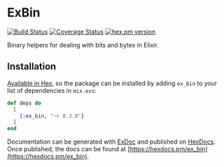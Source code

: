 # ExBin

[![Build Status](https://travis-ci.com/zcking/ex_bin.svg?branch=master)](https://travis-ci.com/zcking/ex_bin)
[![Coverage Status](https://coveralls.io/repos/github/zcking/ex_bin/badge.svg?branch=master)](https://coveralls.io/github/zcking/ex_bin?branch=master)
[![hex.pm version](https://img.shields.io/hexpm/v/ex_bin.svg)](https://hex.pm/packages/ex_bin)   

Binary helpers for dealing with bits and bytes in Elixir.

## Installation

[Available in Hex](https://hex.pm/docs/publish), so the package can be installed
by adding `ex_bin` to your list of dependencies in `mix.exs`:

```elixir
def deps do
  [
    {:ex_bin, "~> 0.3.0"}
  ]
end
```

Documentation can be generated with [ExDoc](https://github.com/elixir-lang/ex_doc)
and published on [HexDocs](https://hexdocs.pm). Once published, the docs can
be found at [https://hexdocs.pm/ex_bin](https://hexdocs.pm/ex_bin).

